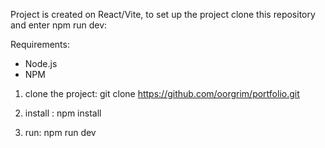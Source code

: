 Project is created on React/Vite, to set up the project clone this repository and enter npm run dev:

Requirements:

- Node.js
- NPM

1. clone the project:
   git clone https://github.com/oorgrim/portfolio.git

2. install :
   npm install

3. run:
   npm run dev
